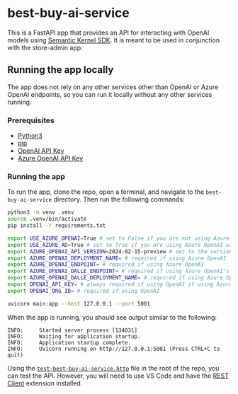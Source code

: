 # best-buy-ai-service

This is a FastAPI app that provides an API for interacting with OpenAI models using [Semantic Kernel SDK](https://github.com/microsoft/semantic-kernel). It is meant to be used in conjunction with the store-admin app.

## Running the app locally

The app does not rely on any other services other than OpenAI or Azure OpenAI endpoints, so you can run it locally without any other services running.

### Prerequisites

- [Python3](https://www.python.org/downloads/)
- [pip](https://pip.pypa.io/en/stable/installation/)
- [OpenAI API Key](https://beta.openai.com/docs/developer-quickstart/your-api-keys)
- [Azure OpenAI API Key](https://azure.microsoft.com/products/cognitive-services/openai-service/)

### Running the app

To run the app, clone the repo, open a terminal, and navigate to the `best-buy-ai-service` directory. Then run the following commands:

```bash
python3 -m venv .venv
source .venv/bin/activate
pip install -r requirements.txt

export USE_AZURE_OPENAI=True # set to False if you are not using Azure OpenAI
export USE_AZURE_AD=True # set to True if you are using Azure OpenAI with Azure AD authentication
export AZURE_OPENAI_API_VERSION=2024-02-15-preview # set to the version of the Azure OpenAI API you are using https://learn.microsoft.com/azure/ai-services/openai/reference#rest-api-versioning
export AZURE_OPENAI_DEPLOYMENT_NAME= # required if using Azure OpenAI
export AZURE_OPENAI_ENDPOINT= # required if using Azure OpenAI
export AZURE_OPENAI_DALLE_ENDPOINT= # required if using Azure OpenAI's DALL-E model
export AZURE_OPENAI_DALLE_DEPLOYMENT_NAME= # required if using Azure OpenAI's DALL-E model
export OPENAI_API_KEY= # always required if using OpenAI if using Azure OpenAI, consider use Workload Identity https://learn.microsoft.com/azure/aks/open-ai-secure-access-quickstart
export OPENAI_ORG_ID= # required if using OpenAI

uvicorn main:app --host 127.0.0.1 --port 5001
```

When the app is running, you should see output similar to the following:

```text
INFO:     Started server process [134031]
INFO:     Waiting for application startup.
INFO:     Application startup complete.
INFO:     Uvicorn running on http://127.0.0.1:5001 (Press CTRL+C to quit)
```

Using the [`test-best-buy-ai-service.http`](./test-best-buy-ai-service.http) file in the root of the repo, you can test the API. However, you will need to use VS Code and have the [REST Client](https://marketplace.visualstudio.com/items?itemName=humao.rest-client) extension installed.
